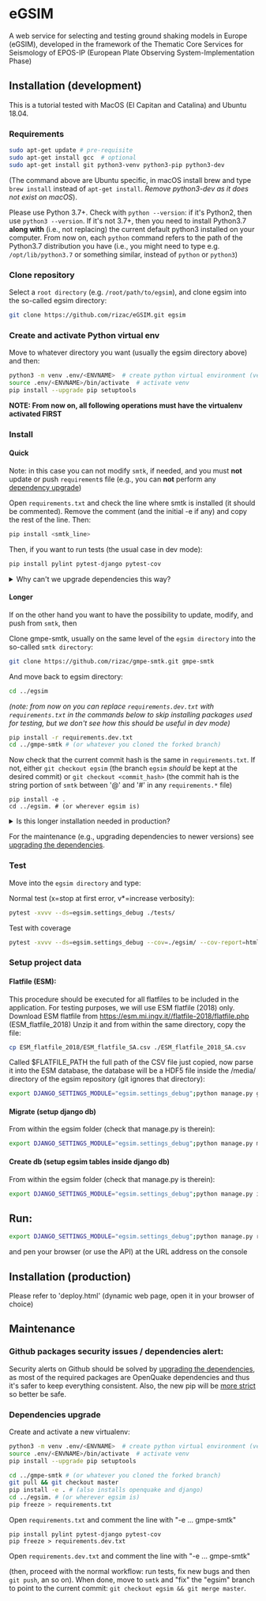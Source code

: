 # eGSIM
A web service for selecting and testing  ground shaking models in Europe (eGSIM), developed
in the framework of the  Thematic Core Services for Seismology of EPOS-IP
(European Plate Observing  System-Implementation Phase)


## Installation (development)

This is a tutorial tested with MacOS (El Capitan and Catalina)
and Ubuntu 18.04. 


### Requirements

```bash
sudo apt-get update # pre-requisite
sudo apt-get install gcc  # optional
sudo apt-get install git python3-venv python3-pip python3-dev
```

(The command above are Ubuntu specific, in macOS install brew and type
`brew install` instead of `apt-get install`. *Remove python3-dev as it does not
exist on macOS*).


Please use Python 3.7+. Check with ```python --version```:
if it's Python2, then use ```python3 --version```.
If it's not 3.7+, then you need to install Python3.7 **along with**
(i.e., not replacing) the current default python3 installed on your computer.
From now on, each `python` command refers to the path of the Python3.7 distribution you have
(i.e., you might need to type e.g. `/opt/lib/python3.7` or something similar,
instead of `python` or `python3`)


### Clone repository

Select a `root directory` (e.g. `/root/path/to/egsim`), and clone egsim into the
so-called egsim directory:

```bash
git clone https://github.com/rizac/eGSIM.git egsim
```

### Create and activate Python virtual env

Move to whatever directory you want (usually the egsim directory above) and then:

```bash
python3 -m venv .env/<ENVNAME>  # create python virtual environment (venv)
source .env/<ENVNAME>/bin/activate  # activate venv
pip install --upgrade pip setuptools
```

**NOTE: From now on, all following operations must have the virtualenv activated FIRST**

### Install

#### Quick

Note: in this case you can not modify `smtk`, if needed, and you must
**not** update or push `requirement`s file (e.g., you can **not** perform any
[dependency upgrade](#dependencies-upgrade))

Open `requirements.txt` and check the line where smtk is installed
(it should be commented). Remove the comment (and the initial -e if any) and
copy the rest of the line. Then:

```bash
pip install <smtk_line>
```

Then, if you want to run tests (the usual case in dev mode):

```bash
pip install pylint pytest-django pytest-cov
```

<details> 
  <summary>Why can't we upgrade dependencies this way?</summary>

Because as of end 2020, pip installing from git repositories does not seems to
   work with `requirements.txt` afterwards. E.g. both these options work:
   `pip install git+https://github.com/rizac/gmpe-smtk#egg=smtk` or 
   `pip install smtk@git+https://github.com/rizac/gmpe-smtk`
   but they store `smtk` in `pip` with a format (something like `smtk<version>#<commit_hash>`)
   that will not work with `pip install -r requirements.txt`

</details>

#### Longer

If on the other hand you want to have the possibility to update,
modify, and push from `smtk`, then

Clone gmpe-smtk, usually on the same level of the `egsim directory` into
the so-called `smtk directory`:

```bash
git clone https://github.com/rizac/gmpe-smtk.git gmpe-smtk
```

And move back to egsim directory:

```bash
cd ../egsim
```

*(note: from now on you can replace `requirements.dev.txt` with `requirements.txt`
in the commands below to skip installing packages used for testing,
but we don't see how this should be useful in dev mode)*

```bash
pip install -r requirements.dev.txt
cd ../gmpe-smtk # (or whatever you cloned the forked branch)
```

Now check that the current commit hash is the same in `requirements.txt`.
If not, either `git checkout egsim` (the branch `egsim` *should* be kept at the
desired commit) or `git checkout <commit_hash>` (the commit hah is 
the string portion of `smtk` between '@' and '#' in any `requirements.*` file)

```
pip install -e .
cd ../egsim. # (or wherever egsim is)
```

<details> 
  <summary>Is this longer installation needed in production?</summary>

In production mode could we simply clone `eGSIM`? yes. But we suggest to
follow the procedure above in any case, to allow the same flexibility.

Also note that this is a client program but a web app in Django,
there is no need to install this program via `pip install .`, but only its
dependencies
</details>

For the maintenance (e.g., upgrading dependencies to newer versions) see
[upgrading the dependencies](#dependencies-upgrade).

### Test

Move into the `egsim directory` and type:

Normal test (x=stop at first error, v*=increase verbosity):
```bash
pytest -xvvv --ds=egsim.settings_debug ./tests/
```

Test with coverage
```bash
pytest -xvvv --ds=egsim.settings_debug --cov=./egsim/ --cov-report=html ./tests/
```

### Setup project data


#### Flatfile (ESM):
This procedure should be executed for all flatfiles to be included in the application.
For testing purposes, we will use ESM flatfile (2018) only.
Download ESM flatfile from https://esm.mi.ingv.it//flatfile-2018/flatfile.php (ESM_flatfile_2018)
Unzip it and from within the same directory, copy the file:
```bash
cp ESM_flatfile_2018/ESM_flatfile_SA.csv ./ESM_flatfile_2018_SA.csv
```
Called $FLATFILE_PATH the full path of the CSV file just copied,
now parse it into the ESM database, the database will be a HDF5 file
inside the /media/ directory of the egsim repository (git ignores that directory):
```bash
export DJANGO_SETTINGS_MODULE="egsim.settings_debug";python manage.py gmdb_esm $FLATFILE_PATH
```


#### Migrate (setup django db)
From within the egsim folder (check that manage.py is therein):
```bash
export DJANGO_SETTINGS_MODULE="egsim.settings_debug";python manage.py migrate
```


#### Create db  (setup egsim tables inside django db)
From within the egsim folder (check that manage.py is therein):
```bash
export DJANGO_SETTINGS_MODULE="egsim.settings_debug";python manage.py initdb
```


## Run:
```bash
export DJANGO_SETTINGS_MODULE="egsim.settings_debug";python manage.py runserver
```
and pen your browser (or use the API) at the URL address on the console 


## Installation (production)

Please refer to 'deploy.html' (dynamic web page, open it in your browser of choice)


## Maintenance


### Github packages security issues / dependencies alert:

Security alerts on Github should be solved by
[upgrading the dependencies](#dependencies-upgrade), as most of the required packages
are OpenQuake dependencies and thus it's safer to keep everything consistent.
Also, the new pip will be
[more strict](https://stackoverflow.com/questions/63277123/what-is-use-feature-2020-resolver-error-message-with-jupyter-installation-on)
so better be safe.

### Dependencies upgrade

Create and activate a new virtualenv:

```bash
python3 -m venv .env/<ENVNAME>  # create python virtual environment (venv)
source .env/<ENVNAME>/bin/activate  # activate venv
pip install --upgrade pip setuptools
```

```bash
cd ../gmpe-smtk # (or whatever you cloned the forked branch)
git pull && git checkout master
pip install -e . # (also installs openquake and django)
cd ../egsim. # (or wherever egsim is)
pip freeze > requirements.txt
```

Open `requirements.txt` and comment the line with "-e ... gmpe-smtk"

```
pip install pylint pytest-django pytest-cov
pip freeze > requirements.dev.txt
```

Open `requirements.dev.txt` and comment the line with "-e ... gmpe-smtk"

(then, proceed with the normal workflow:
run tests, fix new bugs and then `git push`, an so on).
When done, move to `smtk` and "fix" the "egsim" branch to point to the
current commit: `git checkout egsim && git merge master`.
